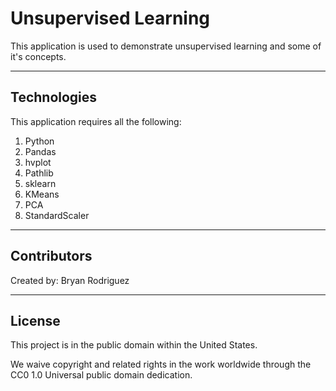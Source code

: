 # Unsupervised Learning

This application is used to demonstrate unsupervised learning and some of it's concepts.

---

## Technologies

This application requires all the following:

1. Python 
2. Pandas
3. hvplot
4. Pathlib
5. sklearn
6. KMeans
7. PCA
8. StandardScaler

---

## Contributors

Created by: Bryan Rodriguez

---

## License

This project is in the public domain within the United States.

We waive copyright and related rights in the work worldwide through the CC0 1.0 Universal public domain dedication.
